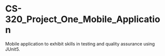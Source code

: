 # CS-320_Project_One_Mobile_Application
Mobile application to exhibit skills in testing and quality assurance using JUnit5.
